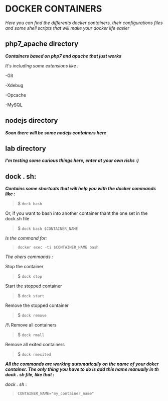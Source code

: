 # DOCKER CONTAINERS

*Here you can find the differents docker containers, their configurations files and some shell scripts that will make your docker life easier*

## php7_apache directory

***Containers based on php7 and apache that just works***

*It's including some extensions like :*

  -Git

  -Xdebug

  -Opcache

  -MySQL

## nodejs directory

***Soon there will be some nodejs containers here***

## lab directory

***I'm testing some curious things here, enter at your own risks :)***


## dock . sh:

***Contains some shortcuts that will help you with the docker commands like :***

> $ ``dock bash``

Or, if you want to bash into another container thaht the one set in the dock.sh file

> $ ``dock bash $CONTAINER_NAME``

*Is the command for:*

> ``docker exec -ti $CONTAINER_NAME bash``

*The ohers commands :*

Stop the container

> $ ``dock stop``

Start the stopped container

> $ ``dock start``

Remove the stopped container

> $ ``dock remove``

/!\ Remove all containers

> $ ``dock rmall``

Remove all exited containers

> $ ``dock rmexited``

***All the commands are working automatically on the name of your doker container. The only thing you have to do is add this name manually in th dock . sh file, like that :***

*dock . sh* :
> ``CONTAINER_NAME="my_container_name"``
